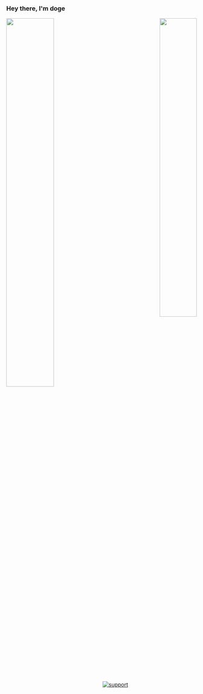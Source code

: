 ### Hey there, I'm doge <img src="https://komarev.com/ghpvc/?username=vladfrangu" alt="" align="center" />
<p align="left">
  <img align="left" width="50%" height="50%" src="https://github-readme-stats.vercel.app/api?username=tbnritzdoge&show_icons=true&title_color=fff&icon_color=79ff97&text_color=9f9f9f&bg_color=151515" />
</p>
<p align="right">
  <img align="right" width="44%" height="45%" src="https://github-readme-stats.vercel.app/api/top-langs/?username=tbnritzdoge&show_border=false&show_icons=true&title_color=fff&icon_color=79ff97&text_color=9f9f9f&bg_color=151515" />
</p>
<br>
<br>
<br>
<br>
<br>
<br>

<br><br><br><br><br><br><br><br><br><br>
[![support][support-image]][support-invite]

[support-invite]: https://beta.helper.wtf/api/discord
[support-image]: http://invidget.switchblade.xyz/S49jQSb
